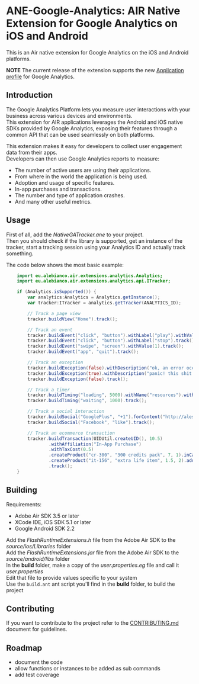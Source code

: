 # ANE-Google-Analytics: AIR Native Extension for Google Analytics on iOS and Android

This is an Air native extension for Google Analytics on the iOS and Android platforms.

**NOTE** The current release of the extension supports the new [Application profile](https://support.google.com/analytics/answer/1009714) for Google Analytics.

## Introduction

The Google Analytics Platform lets you measure user interactions with your business across various devices and environments.  
This extension for AIR applications leverages the Android and iOS native SDKs provided by Google Analytics, exposing their features through a common API that can be used seamlessly on both platforms.

This extension makes it easy for developers to collect user engagement data from their apps.  
Developers can then use Google Analytics reports to measure:
* The number of active users are using their applications.
* From where in the world the application is being used.
* Adoption and usage of specific features.
* In-app purchases and transactions.
* The number and type of application crashes.
* And many other useful metrics.

## Usage

First of all, add the *NativeGATracker.ane* to your project.  
Then you should check if the library is supported, get an instance of the tracker, start a tracking session using your Analytics ID and actually track something.

The code below shows the most basic example:
```ActionScript
	import eu.alebianco.air.extensions.analytics.Analytics;
    import eu.alebianco.air.extensions.analytics.api.ITracker;

	if (Analytics.isSupported()) {
		var analytics:Analytics = Analytics.getInstance();
        var tracker:ITracker = analytics.getTracker(ANALYTICS_ID);

        // Track a page view
        tracker.buildView("Home").track();

        // Track an event
        tracker.buildEvent("click", "button").withLabel("play").withValue(10).track();
        tracker.buildEvent("click", "button").withLabel("stop").track();
        tracker.buildEvent("swipe", "screen").withValue(1).track();
        tracker.buildEvent("app", "quit").track();

        // Track an exception
        tracker.buildException(false).withDescription("ok, an error occurred, but it wasn't that bad").track();
        tracker.buildException(true).withDescription("panic! this shit is hitting the fan!").track();
        tracker.buildException(false).track();

        // Track a timer
        tracker.buildTiming("loading", 5000).withName("resources").withLabel("audio.mp3").track();
        tracker.buildTiming("waiting", 1000).track();

        // Track a social interaction
        tracker.buildSocial("GooglePlus", "+1").forContent("http://alessandrobianco.eu").track();
        tracker.buildSocial("Facebook", "like").track();

        // Track an ecommerce transaction
        tracker.buildTransaction(UIDUtil.createUID(), 10.5)
                .withAffiliation("In-App Purchase")
                .withTaxCost(0.5)
                .createProduct("cr-300", "300 credits pack", 7, 1).inCategory("credits").add()
                .createProduct("it-156", "extra life item", 1.5, 2).add()
                .track();
	}
```

## Building

Requirements:
* Adobe Air SDK 3.5 or later
* XCode IDE, iOS SDK 5.1 or later
* Google Android SDK 2.2

Add the _FlashRuntimeExtensions.h_ file from the Adobe Air SDK to the _source/ios/Libraries_ folder  
Add the _FlashRuntimeExtensions.jar_ file from the Adobe Air SDK to the _source/android/libs_ folder  
In the **build** folder, make a copy of the _user.properties.eg_ file and call it _user.properties_  
Edit that file to provide values specific to your system  
Use the `build.ant` ant script you'll find in the **build** folder, to build the project

## Contributing

If you want to contribute to the project refer to the [CONTRIBUTING.md](CONTRIBUTING.md) document for guidelines.

## Roadmap

* document the code
* allow functions or instances to be added as sub commands
* add test coverage